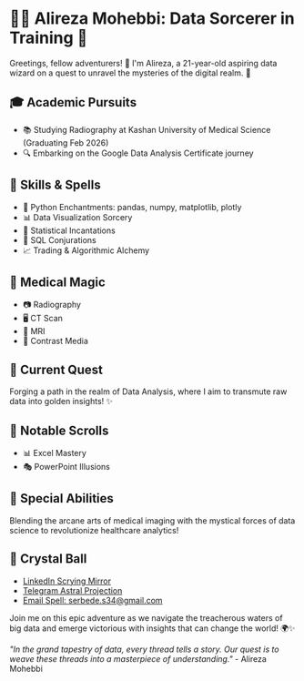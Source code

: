 # 🧙‍♂️ Alireza Mohebbi: Data Sorcerer in Training 🔮

Greetings, fellow adventurers! 👋 I'm Alireza, a 21-year-old aspiring data wizard on a quest to unravel the mysteries of the digital realm. 🌟

## 🎓 Academic Pursuits
- 📚 Studying Radiography at Kashan University of Medical Science (Graduating Feb 2026)
- 🔍 Embarking on the Google Data Analysis Certificate journey

## 💼 Skills & Spells
- 🐍 Python Enchantments: pandas, numpy, matplotlib, plotly
- 📊 Data Visualization Sorcery
- 🧮 Statistical Incantations
- 💾 SQL Conjurations
- 📈 Trading & Algorithmic Alchemy

## 🏥 Medical Magic
- 📷 Radiography
- 🖥️ CT Scan
- 🧲 MRI
- 💉 Contrast Media

## 🚀 Current Quest
Forging a path in the realm of Data Analysis, where I aim to transmute raw data into golden insights! ✨

## 📜 Notable Scrolls
- 📊 Excel Mastery
- 🎭 PowerPoint Illusions

## 🌟 Special Abilities
Blending the arcane arts of medical imaging with the mystical forces of data science to revolutionize healthcare analytics!

## 🔮 Crystal Ball
- [LinkedIn Scrying Mirror](www.linkedin.com/in/alrza)
- [Telegram Astral Projection](https://t.me/AlrzA_2003)
- [Email Spell: serbede.s34@gmail.com](mailto:serbede.s34@gmail.com)

Join me on this epic adventure as we navigate the treacherous waters of big data and emerge victorious with insights that can change the world! 🌍✨

*"In the grand tapestry of data, every thread tells a story. Our quest is to weave these threads into a masterpiece of understanding."* - Alireza Mohebbi
